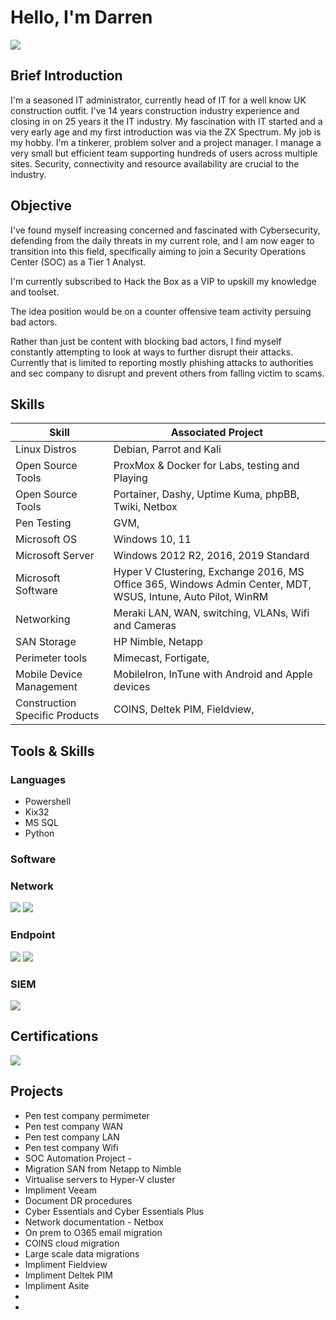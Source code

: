 # Hello, I'm Darren
<a href="https://linkedin.com"><img src="https://img.shields.io/badge/-LinkedIn-0072b1?&style=for-the-badge&logo=linkedin&logoColor=white" /></a>

## Brief Introduction

I'm a seasoned IT administrator, currently head of IT for a well know UK construction outfit. I've 14 years construction industry experience and closing in on 25 years it the IT industry. My fascination with IT started and a very early age and my first introduction was via the ZX Spectrum. My job is my hobby. I'm a tinkerer, problem solver and a project manager. I manage a very small but efficient team supporting hundreds of users across multiple sites. Security, connectivity and resource availability are crucial to the industry. 

## Objective

I've found myself increasing concerned and fascinated with Cybersecurity, defending from the daily threats in my current role, and I am now eager to transition into this field, specifically aiming to join a Security Operations Center (SOC) as a Tier 1 Analyst.

I'm currently subscribed to Hack the Box as a VIP to upskill my knowledge and toolset.

The idea position would be on a counter offensive team activity persuing bad actors.

Rather than just be content with blocking bad actors, I find myself constantly attempting to look at ways to further disrupt their attacks.
Currently that is limited to reporting mostly phishing attacks to authorities and sec company to disrupt and prevent others from falling victim to scams.

## Skills

| Skill                                         | Associated Project         |
|-----------------------------------------------|----------------------------|
| Linux Distros | Debian, Parrot and Kali|
| Open Source Tools | ProxMox & Docker for Labs, testing and Playing|
| Open Source Tools | Portainer, Dashy, Uptime Kuma, phpBB, Twiki, Netbox|
| Pen Testing | GVM, |
| Microsoft OS | Windows 10, 11|
| Microsoft Server | Windows 2012 R2, 2016, 2019 Standard|
| Microsoft Software | Hyper V Clustering, Exchange 2016, MS Office 365, Windows Admin Center, MDT, WSUS, Intune, Auto Pilot, WinRM|
| Networking | Meraki LAN, WAN, switching, VLANs, Wifi and Cameras|
| SAN Storage| HP Nimble, Netapp|
| Perimeter tools | Mimecast, Fortigate, |
| Mobile Device Management | MobileIron, InTune with Android and Apple devices|
| Construction Specific Products | COINS, Deltek PIM, Fieldview, |

## Tools & Skills

### Languages
- Powershell
- Kix32
- MS SQL
- Python

### Software

### Network
<div>
    <img src="https://img.shields.io/badge/-Wireshark-1679A7?&style=for-the-badge&logo=Wireshark&logoColor=white" />
    <img src="https://img.shields.io/badge/-Meraki-1679A7?&style=for-the-badge&logo=Meraki&logoColor=white" />
</div>

### Endpoint
<div>
    <img src="https://img.shields.io/badge/-Microsoft_Defender_for_Endpoint-00A4EF?&style=for-the-badge&logo=Microsoft&logoColor=white" />
    <img src="https://img.shields.io/badge/-Snow_Inventory-00A4EF?&style=for-the-badge&logo=Microsoft&logoColor=white" />
</div>

### SIEM
<div>
    <img src="https://img.shields.io/badge/-Wazuh-0078D4?&style=for-the-badge&logo=Wazuh&logoColor=white" />

</div>

## Certifications
<div>
<img src="https://img.shields.io/badge/-Security%2B-FF0000?&style=for-the-badge&logo=CompTIA&logoColor=white" />
</div>

## Projects
- Pen test company permimeter
- Pen test company WAN
- Pen test company LAN
- Pen test company Wifi
- SOC Automation Project -
- Migration SAN from Netapp to Nimble
- Virtualise servers to Hyper-V cluster
- Impliment Veeam
- Document DR procedures
- Cyber Essentials and Cyber Essentials Plus
- Network documentation - Netbox
- On prem to O365 email migration
- COINS cloud migration
- Large scale data migrations
- Impliment Fieldview
- Impliment Deltek PIM
- Impliment Asite
- 
- 
